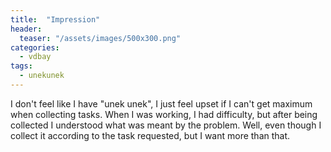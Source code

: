 ```yaml
---
title:  "Impression"
header:
  teaser: "/assets/images/500x300.png"
categories: 
  - vdbay
tags:
  - unekunek
---
```


I don't feel like I have "unek unek", I just feel upset if I can't get maximum when collecting tasks. When I was working, I had difficulty, but after being collected I understood what was meant by the problem. Well, even though I collect it according to the task requested, but I want more than that.